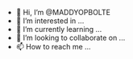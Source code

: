 - 👋 Hi, I’m @MADDYOPBOLTE
- 👀 I’m interested in ...
- 🌱 I’m currently learning ...
- 💞️ I’m looking to collaborate on ...
- 📫 How to reach me ...

<!---
MADDYOPBOLTE/MADDYOPBOLTE is a ✨ special ✨ repository because its `README.md` (this file) appears on your GitHub profile.
You can click the Preview link to take a look at your changes.
--->
